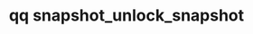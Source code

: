 ---
category: snapshot
command: snapshot_unlock_snapshot
optional_options:
- alternate:
  - --id
  help: The identifier of the snapshot to unlock.
  name: -i
  required: true
- alternate:
  - --signature
  help: The verification signature of the security challenge from the output of the
    qq snapshot_get_unlock_challenge command.
  name: -s
  required: false
- alternate:
  - --private-key-file
  help: The location of the private key file that locks the snapshot.
  name: -k
  required: false
permalink: /qq-cli-command-guide/snapshot/snapshot_unlock_snapshot.html
positional_options: []
sidebar: qq_cli_command_reference_sidebar
summary: This section explains how to use the <code>qq snapshot_unlock_snapshot</code>
  command.
synopsis: Unlock a snapshot.
title: qq snapshot_unlock_snapshot
usage: qq snapshot_unlock_snapshot [-h] -i ID (-s SIGNATURE | -k PRIVATE_KEY_FILE)
zendesk_source: qq CLI Command Guide

---